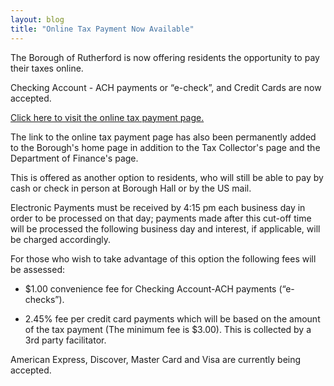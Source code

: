```yaml
---
layout: blog
title: "Online Tax Payment Now Available"
---
```


The Borough of Rutherford is now offering residents the opportunity to pay their taxes online.  

Checking Account - ACH payments or “e-check”, and Credit Cards are now accepted.

[Click here to visit the online tax payment page.](https://www.cit-e.net/rutherford-nj/cn/TaxBill_Std/?tpid=15571)

The link to the online tax payment page has also been permanently added to the Borough's home page in addition to the Tax Collector's page and the Department of Finance's page. 

This is offered as another option to residents, who will still be able to pay by cash or check in person at Borough Hall or by the US mail.  

Electronic Payments must be received by 4:15 pm each business day in order to be processed on that day; payments made after this cut-off time will be processed the following business day and interest, if applicable, will be charged accordingly. 

For those who wish to take advantage of this option the following fees will be assessed:

* $1.00 convenience fee for Checking Account-ACH payments (“e-checks”). 

* 2.45% fee per credit card payments which will be based on the amount of the tax payment (The minimum fee is $3.00). This is collected by a 3rd party facilitator. 

American Express, Discover, Master Card and Visa are currently being accepted.
